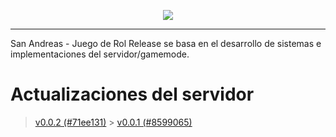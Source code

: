 <p align="center"><img src="https://camo.githubusercontent.com/8df233893bcb166e42b184bd5b8fdf1e3fbc795e37b00c44c79afb9e6f2aadb4/68747470733a2f2f692e6962622e636f2f32467a6a446b6e2f4c6f676f2e706e67"></p>

***
San Andreas - Juego de Rol Release se basa en el desarrollo de sistemas e implementaciones del servidor/gamemode.

# Actualizaciones del servidor
> [v0.0.2 (#71ee131)](https://github.com/sajuegoderol/server-release/releases/tag/v0.0.2) >
> [v0.0.1 (#8599065)](https://github.com/sajuegoderol/server-release/releases/tag/v0.0.1)
